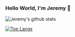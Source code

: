 ### Hello World, I'm Jeremy 👋

<!--
**JeremyTsaii/JeremyTsaii** is a ✨ _special_ ✨ repository because its `README.md` (this file) appears on your GitHub profile.

Here are some ideas to get you started:

- 🔭 I’m currently working on ...
- 🌱 I’m currently learning ...
- 👯 I’m looking to collaborate on ...
- 🤔 I’m looking for help with ...
- 💬 Ask me about ...
- 📫 How to reach me: ...
- 😄 Pronouns: ...
- ⚡ Fun fact: ...
-->

![Jeremy's github stats](https://github-readme-stats.vercel.app/api?username=JeremyTsaii&count_private=true&show_icons=true&theme=tokyonight)

[![Top Langs](https://github-readme-stats.vercel.app/api/top-langs/?username=JeremyTsaii)](https://github.com/anuraghazra/github-readme-stats)
